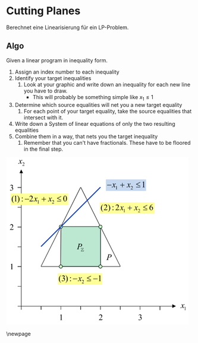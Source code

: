 # Cutting Planes

Berechnet eine Linearisierung für ein LP-Problem.

## Algo

Given a linear program in inequality form.

1. Assign an index number to each inequality
2. Identify your target inequalities
   1. Look at your graphic and write down an inequality for each new line you have to draw.
      - This will probably be something simple like $x_{1} \leq 1$
3. Determine which source equalities will net you a new target equality
   1. For each point of your target equality, take the source equalities that intersect with it.
4. Write down a System of linear equations of only the two resulting equalities
5. Combine them in a way, that nets you the target inequality
   1. Remember that you can't have fractionals. These have to be floored in the final step.

![Gomory Chvatal Cuts](images/gomory_chvatal_cuts.png)

\newpage
